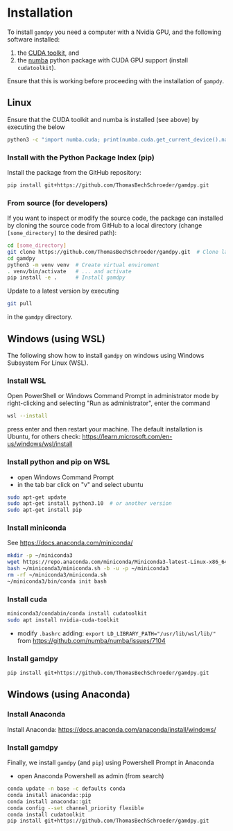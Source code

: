 # Installation

To install `gamdpy` you need a computer 
with a Nvidia GPU, and the following software installed:

1. the [CUDA toolkit](https://docs.nvidia.com/cuda/cuda-installation-guide-linux/index.html), and
2. the [numba](https://numba.readthedocs.io/) python package with CUDA GPU support (install `cudatoolkit`).

Ensure that this is working before proceeding with the installation of `gampdy`.

## Linux

Ensure that the CUDA toolkit and numba is installed (see above) by executing the below

```sh
python3 -c "import numba.cuda; print(numba.cuda.get_current_device().name)"
```

### Install with the Python Package Index (pip)

Install the package from the GitHub repository:

```sh
pip install git+https://github.com/ThomasBechSchroeder/gamdpy.git
```

### From source (for developers)

If you want to inspect or modify the source code, the package can installed by cloning the source code 
from GitHub to a local directory (change `[some_directory]` to the desired path):

```sh
cd [some_directory]
git clone https://github.com/ThomasBechSchroeder/gamdpy.git  # Clone latest developers version
cd gamdpy
python3 -m venv venv  # Create virtual enviroment
. venv/bin/activate   # ... and activate
pip install -e .      # Install gamdpy 
```

Update to a latest version by executing

```sh
git pull
```

in the `gamdpy` directory.

## Windows (using WSL)

The following show how to install `gamdpy` 
on windows using Windows Subsystem For Linux (WSL).

### Install WSL
Open PowerShell or Windows Command Prompt in administrator mode by right-clicking and selecting "Run as administrator", enter the command

```sh
wsl --install
```

press enter and then restart your machine. 
The default installation is Ubuntu, for others check: <https://learn.microsoft.com/en-us/windows/wsl/install>

### Install python and pip on WSL

- open Windows Command Prompt
- in the tab bar click on "v" and select ubuntu
```sh 
sudo apt-get update
sudo apt-get install python3.10  # or another version
sudo apt-get install pip
```

### Install miniconda 

See <https://docs.anaconda.com/miniconda/>

```sh
mkdir -p ~/miniconda3
wget https://repo.anaconda.com/miniconda/Miniconda3-latest-Linux-x86_64.sh -O ~/miniconda3/miniconda.sh
bash ~/miniconda3/miniconda.sh -b -u -p ~/miniconda3
rm -rf ~/miniconda3/miniconda.sh
~/miniconda3/bin/conda init bash
```

### Install cuda

```sh
miniconda3/condabin/conda install cudatoolkit
sudo apt install nvidia-cuda-toolkit
```

- modify `.bashrc` adding: `export LD_LIBRARY_PATH="/usr/lib/wsl/lib/"` from <https://github.com/numba/numba/issues/7104>


### Install gamdpy

```sh
pip install git+https://github.com/ThomasBechSchroeder/gamdpy.git
```

## Windows (using Anaconda)

### Install Anaconda

Install Anaconda: <https://docs.anaconda.com/anaconda/install/windows/>

### Install gamdpy 

Finally, we install `gamdpy` (and `pip`) using Powershell Prompt in Anaconda

- open Anaconda Powershell as admin (from search)

```sh
conda update -n base -c defaults conda
conda install anaconda::pip
conda install anaconda::git
conda config --set channel_priority flexible
conda install cudatoolkit
pip install git+https://github.com/ThomasBechSchroeder/gamdpy.git
```
